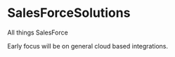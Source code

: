 # SalesForceSolutions
All things SalesForce

Early focus will be on general cloud based integrations.
